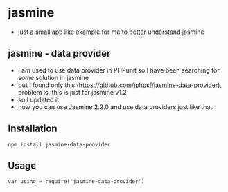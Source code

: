 # jasmine

- just a small app like example for me to better understand jasmine

## jasmine - data provider

- I am used to use data provider in PHPunit so I have been searching for some solution in jasmine
- but I found only this (https://github.com/jphpsf/jasmine-data-provider), problem is, this is just for jasmine v1.2
- so I updated it
- now you can use Jasmine 2.2.0 and use data providers just like that:
 
 ## Installation
 
 `npm install jasmine-data-provider`
 
 ## Usage
 
 `var using = require('jasmine-data-provider')`